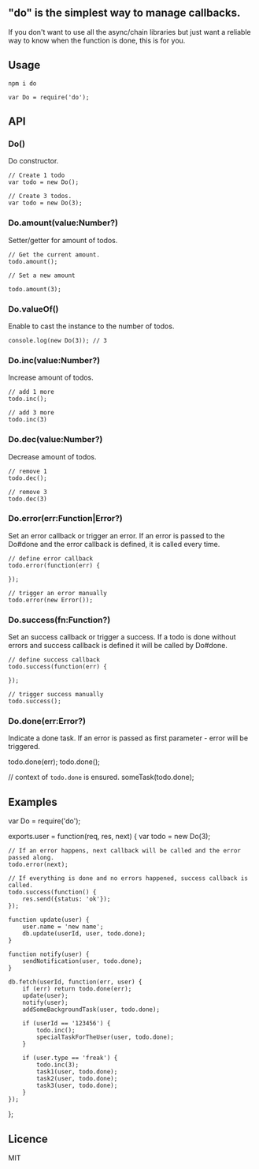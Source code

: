 ## "do" is the simplest way to manage callbacks.

If you don't want to use all the async/chain libraries but just want a reliable way to know when the function is done, this is for you.

## Usage
    npm i do

    var Do = require('do');

## API

### Do()

  Do constructor.

    // Create 1 todo
    var todo = new Do();

    // Create 3 todos.
    var todo = new Do(3);

### Do.amount(value:Number?)

  Setter/getter for amount of todos.

    // Get the current amount.
    todo.amount();

    // Set a new amount

    todo.amount(3);

### Do.valueOf()

  Enable to cast the instance to the number of todos.

    console.log(new Do(3)); // 3


### Do.inc(value:Number?)

  Increase amount of todos.

    // add 1 more
    todo.inc();

    // add 3 more
    todo.inc(3)

### Do.dec(value:Number?)

  Decrease amount of todos.

    // remove 1
    todo.dec();

    // remove 3
    todo.dec(3)

### Do.error(err:Function|Error?)

  Set an error callback or trigger an error.
  If an error is passed to the Do#done and the error callback is defined, it is
  called every time.

    // define error callback
    todo.error(function(err) {

    });

    // trigger an error manually
    todo.error(new Error());

### Do.success(fn:Function?)

  Set an success callback or trigger a success.
  If a todo is done without errors and success callback is defined it will be called by Do#done.

    // define success callback
    todo.success(function(err) {

    });

    // trigger success manually
    todo.success();

### Do.done(err:Error?)

  Indicate a done task. If an error is passed as first parameter - error will
  be triggered.

   todo.done(err);
   todo.done();

   // context of `todo.done` is ensured.
   someTask(todo.done);

## Examples

var Do = require('do');

exports.user = function(req, res, next) {
    var todo = new Do(3);

    // If an error happens, next callback will be called and the error passed along.
    todo.error(next);

    // If everything is done and no errors happened, success callback is called.
    todo.success(function() {
        res.send({status: 'ok'});
    });

    function update(user) {
        user.name = 'new name';
        db.update(userId, user, todo.done);
    }

    function notify(user) {
        sendNotification(user, todo.done);
    }

    db.fetch(userId, function(err, user) {
        if (err) return todo.done(err);
        update(user);
        notify(user);
        addSomeBackgroundTask(user, todo.done);

        if (userId == '123456') {
            todo.inc();
            specialTaskForTheUser(user, todo.done);
        }

        if (user.type == 'freak') {
            todo.inc(3);
            task1(user, todo.done);
            task2(user, todo.done);
            task3(user, todo.done);
        }
    });
};

## Licence

MIT
